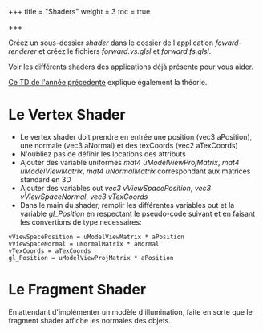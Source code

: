 +++
title = "Shaders"
weight = 3
toc = true

+++

Créez un sous-dossier *shader* dans le dossier de l'application *foward-renderer* et créez le fichiers *forward.vs.glsl* et *forward.fs.glsl*.

Voir les différents shaders des applications déjà présente pour vous aider.

[Ce TD de l'année précedente](http://igm.univ-mlv.fr/~lnoel/index.php?section=teaching&teaching=opengl&teaching_section=tds&td=td5) explique également la théorie.

# Le Vertex Shader

- Le vertex shader doit prendre en entrée une position (vec3 aPosition), une normale (vec3 aNormal) et des texCoords (vec2 aTexCoords)
- N'oubliez pas de définir les locations des attributs
- Ajouter des variable uniformes *mat4 uModelViewProjMatrix*, *mat4 uModelViewMatrix*, *mat4 uNormalMatrix* correspondant aux matrices standard en 3D
- Ajouter des variables out *vec3 vViewSpacePosition*, *vec3 vViewSpaceNormal*, *vec3 vTexCoords*
- Dans le main du shader, remplir les différentes variables out et la variable *gl_Position* en respectant le pseudo-code suivant et en faisant les convertions de type necessaires:

```
vViewSpacePosition = uModelViewMatrix * aPosition
vViewSpaceNormal = uNormalMatrix * aNormal
vTexCoords = aTexCoords
gl_Position = uModelViewProjMatrix * aPosition
```

# Le Fragment Shader

En attendant d'implémenter un modèle d'illumination, faite en sorte que le fragment shader affiche les normales des objets.